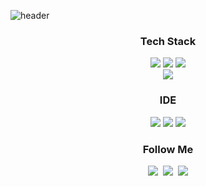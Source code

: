 

![header](https://capsule-render.vercel.app/api?type=wave&color=gradient&customColorList=16&height=300&section=header&text=BLUE%20HWANG&fontSize=90)



<div align='center'>
 
 
 
<h3 align="center"> Tech Stack </h3>
<p align="center">
<img src="https://img.shields.io/badge/C-A8B9CC?style=flat-square&logo=C&logoColor=white"/>
 <img src="https://img.shields.io/badge/Python-3776AB?style=flat-square&logo=Python&logoColor=white"/>
 <img src="https://img.shields.io/badge/Java-2C2255?style=flat-square&logo=Java&logoColor=white"/>
 <br>
    <img src="https://img.shields.io/badge/Spring-6DB33F?style=flat-square&logo=Spring&logoColor=white"/>

</p>
 
 <h3 align="center"> IDE </h3>
 <p align="center">
     <img src="https://img.shields.io/badge/ECLPSE-2C2255?style=flat-square&logo=Eclipse&logoColor=white"/>
     <img src="https://img.shields.io/badge/Pycharm-000000?style=flat-square&logo=Pycharm&logoColor=white"/>
     <img src="https://img.shields.io/badge/Intellij-000000?style=flat-square&logo=Intellij&logoColor=white"/>
 </p>

<h3 align="center"> Follow Me </h3>
<p align="center">
  <a href="https://gytjd.github.io"><img src="https://img.shields.io/badge/Tech%20Blog-11B48A?style=flat-square&logo=Vimeo&logoColor=white&link=https://gytjd.github.io"/></a>&nbsp
  <a href="https://www.instagram.com/b_lue._/"><img src="https://img.shields.io/badge/Instagram-E4405F?style=flat-square&logo=Instagram&logoColor=white&link=https://www.instagram.com/b_lue._/"/></a>&nbsp
  <a href="mailto:hys339631@gmail.com"><img src="https://img.shields.io/badge/Gmail-d14836?style=flat-square&logo=Gmail&logoColor=white&link=hys339631@gmail.com"/></a>
</p>
</div>

